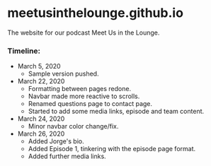 # meetusinthelounge.github.io
The website for our podcast Meet Us in the Lounge.

### Timeline:
* March 5, 2020
    - Sample version pushed.
* March 22, 2020
    - Formatting between pages redone.
    - Navbar made more reactive to scrolls.
    - Renamed questions page to contact page.
    - Started to add some media links, episode and team content.
* March 24, 2020
    - Minor navbar color change/fix.
* March 26, 2020
    - Added Jorge's bio.
    - Added Episode 1, tinkering with the episode page format.
    - Added further media links.
